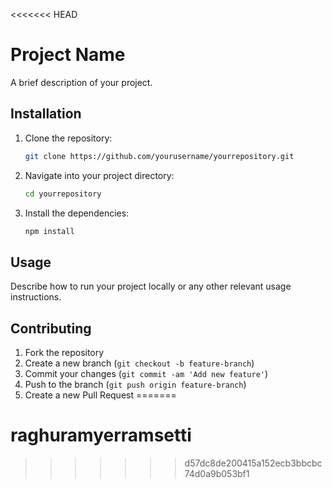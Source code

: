 <<<<<<< HEAD
# Project Name

A brief description of your project.

## Installation

1. Clone the repository:
    ```bash
    git clone https://github.com/yourusername/yourrepository.git
    ```

2. Navigate into your project directory:
    ```bash
    cd yourrepository
    ```

3. Install the dependencies:
    ```bash
    npm install
    ```

## Usage

Describe how to run your project locally or any other relevant usage instructions.

## Contributing

1. Fork the repository
2. Create a new branch (`git checkout -b feature-branch`)
3. Commit your changes (`git commit -am 'Add new feature'`)
4. Push to the branch (`git push origin feature-branch`)
5. Create a new Pull Request
=======
# raghuramyerramsetti
>>>>>>> d57dc8de200415a152ecb3bbcbc74d0a9b053bf1
